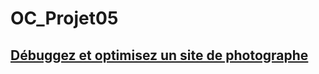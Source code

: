 # OC_Projet05
##  [Débuggez et optimisez un site de photographe](https://blog.positive-link.net/oc_projet05)
